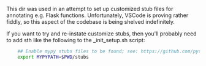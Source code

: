 This dir was used in an attempt to set up customized stub files for annotating e.g. Flask functions. Unfortunately, VSCode is proving rather fiddly, so this aspect of the codebase is being shelved indefinitely.

If you want to try and re-instate customize stubs, then you'll probably need to add sth like the following to the \_init_setup.sh script:

```bash
    ## Enable mypy stubs files to be found; see: https://github.com/python/mypy/wiki/Creating-Stubs-For-Python-Modules
    export MYPYPATH=$PWD/stubs
```
